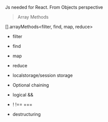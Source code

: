 Js needed for React.
From Objects perspective

> Array Methods

[].arrayMethods<filter, find, map, reduce>

- filter
- find
- map
- reduce

- localstorage/session storage
- Optional chaining
- logical &&
- ! !== ===
- destructuring

